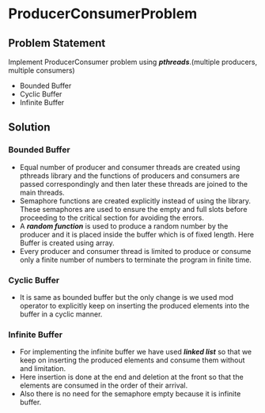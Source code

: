 # ProducerConsumerProblem
## Problem Statement
Implement ProducerConsumer problem using ***pthreads***.(multiple producers, multiple consumers)
   - Bounded Buffer
   - Cyclic Buffer
   - Infinite Buffer 
## Solution
### **Bounded Buffer**
- Equal number of producer and consumer threads are created using pthreads library and the        functions of producers and consumers are passed correspondingly and then later these threads are joined to the main threads.
- Semaphore functions are created explicitly instead of using the library. These semaphores are used to ensure the empty and full slots before proceeding to the critical section for avoiding the errors. 
- A ***random function*** is used to produce a random number by the producer and it is placed inside the buffer which is of fixed length. Here Buffer is created using array.
- Every producer and consumer thread is limited to produce or consume only a finite number of numbers to terminate the program in finite time.

### **Cyclic Buffer**
- It is same as bounded buffer but the only change is we used mod operator to explicitly keep on inserting the produced elements into the buffer in a cyclic manner.

### **Infinite Buffer**
- For implementing the infinite buffer we have used ***linked list*** so that we keep on inserting the produced elements and consume them without and limitation.
- Here insertion is done at the end and deletion at the front so that the elements are consumed in the order of their arrival.
- Also there is no need for the semaphore empty because it is infinite buffer.
   
